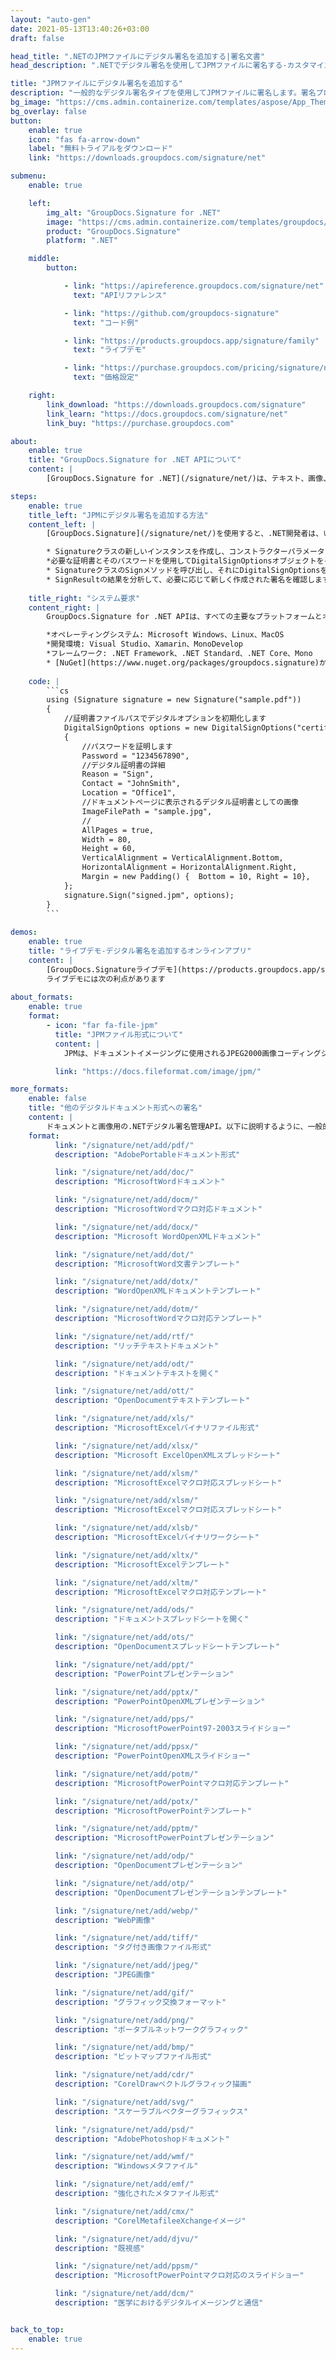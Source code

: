 ```yaml
---
layout: "auto-gen"
date: 2021-05-13T13:40:26+03:00
draft: false

head_title: ".NETのJPMファイルにデジタル署名を追加する|署名文書"
head_description: ".NETでデジタル署名を使用してJPMファイルに署名する-カスタマイズされた電子署名を一般的なビジネスドキュメントや画像ファイル形式に追加します."

title: "JPMファイルにデジタル署名を追加する"
description: "一般的なデジタル署名タイプを使用してJPMファイルに署名します。署名プロパティを操作し、ニーズに合ったドキュメント内に事前署名オプションを設定します."
bg_image: "https://cms.admin.containerize.com/templates/aspose/App_Themes/V3/images/bg/header1.png"
bg_overlay: false
button:
    enable: true
    icon: "fas fa-arrow-down"
    label: "無料トライアルをダウンロード"
    link: "https://downloads.groupdocs.com/signature/net"

submenu:
    enable: true

    left:
        img_alt: "GroupDocs.Signature for .NET"
        image: "https://cms.admin.containerize.com/templates/groupdocs/images/product-logos/90x90-noborder/groupdocs-signature-net.png"
        product: "GroupDocs.Signature"
        platform: ".NET"

    middle:
        button:

            - link: "https://apireference.groupdocs.com/signature/net"
              text: "APIリファレンス"

            - link: "https://github.com/groupdocs-signature"
              text: "コード例"

            - link: "https://products.groupdocs.app/signature/family"
              text: "ライブデモ"

            - link: "https://purchase.groupdocs.com/pricing/signature/net"
              text: "価格設定"

    right:
        link_download: "https://downloads.groupdocs.com/signature"
        link_learn: "https://docs.groupdocs.com/signature/net"
        link_buy: "https://purchase.groupdocs.com"

about:
    enable: true
    title: "GroupDocs.Signature for .NET APIについて"
    content: |
        [GroupDocs.Signature for .NET](/signature/net/)は、テキスト、画像、バーコード、スタンプ、フォームフィールド、QRコード、メタデータなどのさまざまな署名タイプを使用してデジタルドキュメントに電子署名するネイティブ.NETAPIです。ユーザーは、PDF、Microsoft Word、Excelワークシート、PowerPointプレゼンテーション、Adobe Photoshop、メタファイル、および画像ファイル形式内のデジタル署名を追加、編集、検証、削除、および検索でき、必要に応じて署名プロパティをカスタマイズするための追加サポートがあります。

steps:
    enable: true
    title_left: "JPMにデジタル署名を追加する方法"
    content_left: |
        [GroupDocs.Signature](/signature/net/)を使用すると、.NET開発者は、いくつかの簡単な手順を実行することで、アプリケーション内のJPMファイルに電子署名を簡単に追加できます。

        * Signatureクラスの新しいインスタンスを作成し、コンストラクターパラメーターとしてソースドキュメントパスを渡します。
        *必要な証明書とそのパスワードを使用してDigitalSignOptionsオブジェクトをインスタンス化します。
        * SignatureクラスのSignメソッドを呼び出し、それにDigitalSignOptionsを渡します。
        * SignResultの結果を分析して、必要に応じて新しく作成された署名を確認します。
        
    title_right: "システム要求"
    content_right: |
        GroupDocs.Signature for .NET APIは、すべての主要なプラットフォームとオペレーティングシステムでサポートされています。以下のコードを実行する前に、システムに次の前提条件がインストールされていることを確認してください。

        *オペレーティングシステム: Microsoft Windows、Linux、MacOS
        *開発環境: Visual Studio、Xamarin、MonoDevelop
        *フレームワーク: .NET Framework、.NET Standard、.NET Core、Mono
        * [NuGet](https://www.nuget.org/packages/groupdocs.signature)からGroupDocs.Signaturefor.NETの最新バージョンをダウンロードします
        
    code: |
        ```cs
        using (Signature signature = new Signature("sample.pdf"))
        {
            //証明書ファイルパスでデジタルオプションを初期化します
            DigitalSignOptions options = new DigitalSignOptions("certificate.pfx")
            {
                //パスワードを証明します
                Password = "1234567890",
                //デジタル証明書の詳細
                Reason = "Sign",
                Contact = "JohnSmith",
                Location = "Office1",
                //ドキュメントページに表示されるデジタル証明書としての画像
                ImageFilePath = "sample.jpg",
                //
                AllPages = true,
                Width = 80,
                Height = 60,
                VerticalAlignment = VerticalAlignment.Bottom,
                HorizontalAlignment = HorizontalAlignment.Right,
                Margin = new Padding() {  Bottom = 10, Right = 10},
            };
            signature.Sign("signed.jpm", options);
        }
        ```
        
demos:
    enable: true
    title: "ライブデモ-デジタル署名を追加するオンラインアプリ"
    content: |
        [GroupDocs.Signatureライブデモ](https://products.groupdocs.app/signature/family)サイトにアクセスして、今すぐJPMファイルに署名を追加してください。  
        ライブデモには次の利点があります
        
about_formats:
    enable: true
    format:
        - icon: "far fa-file-jpm"
          title: "JPMファイル形式について"
          content: |
            JPMは、ドキュメントイメージングに使用されるJPEG2000画像コーディングシステムパート6を指します。混合ラスターコンテンツ標準（ISO / IEC 16485）に基づいており、JPEG2000およびその他のエンコーディングを使用するレイヤード静止画像が含まれています。独自の仕様に加えて、JPMファイル形式は、その親から機能を継承します。つまり、jp2ファイル形式です。

          link: "https://docs.fileformat.com/image/jpm/"

more_formats:
    enable: false
    title: "他のデジタルドキュメント形式への署名"
    content: |
        ドキュメントと画像用の.NETデジタル署名管理API。以下に説明するように、一般的なファイル形式のいくつかに電子署名を追加します。
    format: 
          link: "/signature/net/add/pdf/"
          description: "AdobePortableドキュメント形式"

          link: "/signature/net/add/doc/"
          description: "MicrosoftWordドキュメント"

          link: "/signature/net/add/docm/"
          description: "MicrosoftWordマクロ対応ドキュメント"

          link: "/signature/net/add/docx/"
          description: "Microsoft WordOpenXMLドキュメント"

          link: "/signature/net/add/dot/"
          description: "MicrosoftWord文書テンプレート"

          link: "/signature/net/add/dotx/"
          description: "WordOpenXMLドキュメントテンプレート"

          link: "/signature/net/add/dotm/"
          description: "MicrosoftWordマクロ対応テンプレート"

          link: "/signature/net/add/rtf/"
          description: "リッチテキストドキュメント"

          link: "/signature/net/add/odt/"
          description: "ドキュメントテキストを開く"

          link: "/signature/net/add/ott/"
          description: "OpenDocumentテキストテンプレート"

          link: "/signature/net/add/xls/"
          description: "MicrosoftExcelバイナリファイル形式"

          link: "/signature/net/add/xlsx/"
          description: "Microsoft ExcelOpenXMLスプレッドシート"

          link: "/signature/net/add/xlsm/"
          description: "MicrosoftExcelマクロ対応スプレッドシート"

          link: "/signature/net/add/xlsm/"
          description: "MicrosoftExcelマクロ対応スプレッドシート"

          link: "/signature/net/add/xlsb/"
          description: "MicrosoftExcelバイナリワークシート"

          link: "/signature/net/add/xltx/"
          description: "MicrosoftExcelテンプレート"

          link: "/signature/net/add/xltm/"
          description: "MicrosoftExcelマクロ対応テンプレート"

          link: "/signature/net/add/ods/"
          description: "ドキュメントスプレッドシートを開く"

          link: "/signature/net/add/ots/"
          description: "OpenDocumentスプレッドシートテンプレート"

          link: "/signature/net/add/ppt/"
          description: "PowerPointプレゼンテーション"

          link: "/signature/net/add/pptx/"
          description: "PowerPointOpenXMLプレゼンテーション"

          link: "/signature/net/add/pps/"
          description: "MicrosoftPowerPoint97-2003スライドショー"

          link: "/signature/net/add/ppsx/"
          description: "PowerPointOpenXMLスライドショー"

          link: "/signature/net/add/potm/"
          description: "MicrosoftPowerPointマクロ対応テンプレート"

          link: "/signature/net/add/potx/"
          description: "MicrosoftPowerPointテンプレート"

          link: "/signature/net/add/pptm/"
          description: "MicrosoftPowerPointプレゼンテーション"

          link: "/signature/net/add/odp/"
          description: "OpenDocumentプレゼンテーション"

          link: "/signature/net/add/otp/"
          description: "OpenDocumentプレゼンテーションテンプレート"

          link: "/signature/net/add/webp/"
          description: "WebP画像"

          link: "/signature/net/add/tiff/"
          description: "タグ付き画像ファイル形式"

          link: "/signature/net/add/jpeg/"
          description: "JPEG画像"

          link: "/signature/net/add/gif/"
          description: "グラフィック交換フォーマット"

          link: "/signature/net/add/png/"
          description: "ポータブルネットワークグラフィック"

          link: "/signature/net/add/bmp/"
          description: "ビットマップファイル形式"

          link: "/signature/net/add/cdr/"
          description: "CorelDrawベクトルグラフィック描画"

          link: "/signature/net/add/svg/"
          description: "スケーラブルベクターグラフィックス"

          link: "/signature/net/add/psd/"
          description: "AdobePhotoshopドキュメント"

          link: "/signature/net/add/wmf/"
          description: "Windowsメタファイル"

          link: "/signature/net/add/emf/"
          description: "強化されたメタファイル形式"

          link: "/signature/net/add/cmx/"
          description: "CorelMetafileeXchangeイメージ"

          link: "/signature/net/add/djvu/"
          description: "既視感"

          link: "/signature/net/add/ppsm/"
          description: "MicrosoftPowerPointマクロ対応のスライドショー"

          link: "/signature/net/add/dcm/"
          description: "医学におけるデジタルイメージングと通信"


back_to_top:
    enable: true
---
```


